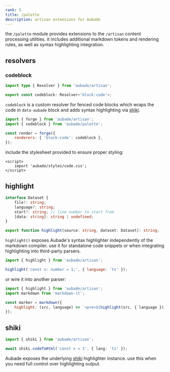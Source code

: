 ```yaml
---
rank: 5
title: /palette
description: artisan extensions for Aubade
---
```


the `/palette` module provides extensions to the `/artisan` content processing utilities. it includes additional markdown tokens and rendering rules, as well as syntax highlighting integration.

## resolvers

### codeblock

```typescript
import type { Resolver } from 'aubade/artisan';

export const codeblock: Resolver<'block:code'>;
```

`codeblock` is a custom resolver for fenced code blocks which wraps the code in `data-aubade` block and adds syntax highlighting via [shiki](https://shiki.style/).

```javascript
import { forge } from 'aubade/artisan';
import { codeblock } from 'aubade/palette';

const render = forge({
	renderers: { 'block:code': codeblock },
});
```

include the stylesheet provided to ensure proper styling:

```svelte file:+layout.svelte
<script>
	import 'aubade/styles/code.css';
</script>
```

## highlight

```typescript
interface Dataset {
	file?: string;
	language?: string;
	start?: string; // line number to start from
	[data: string]: string | undefined;
}

export function highlight(source: string, dataset: Dataset): string;
```

`highlight()` exposes Aubade's syntax highlighter independently of the markdown compiler. use it for standalone code snippets or when integrating highlighting into third-party parsers.

```javascript
import { highlight } from 'aubade/artisan';

highlight('const x: number = 1;', { language: 'ts' });
```

or wire it into another parser:

```javascript
import { highlight } from 'aubade/artisan';
import markdown from 'markdown-it';

const marker = markdown({
	highlight: (src, language) => `<pre>${highlight(src, { language })}</pre>`,
});
```

## shiki

```typescript
import { shiki } from 'aubade/artisan';

await shiki.codeToHtml('const x = 1', { lang: 'ts' });
```

Aubade exposes the underlying [shiki](https://shiki.style/) highlighter instance. use this when you need full control over highlighting output.

